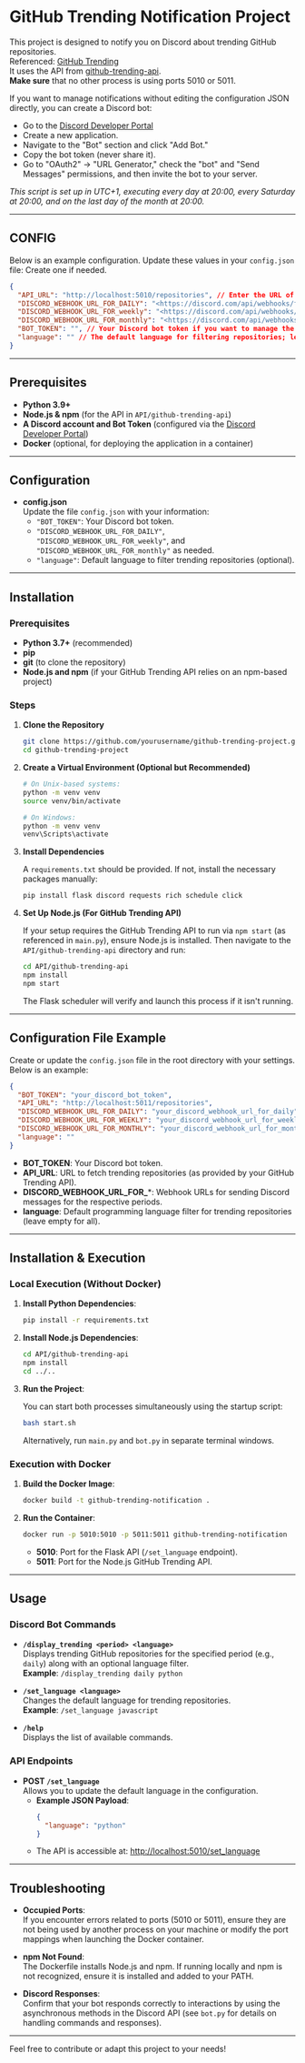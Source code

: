 # GitHub Trending Notification Project

This project is designed to notify you on Discord about trending GitHub repositories.  
Referenced: [GitHub Trending](https://github.com/trending)  
It uses the API from [github-trending-api](https://github.com/huchenme/github-trending-api).  
**Make sure** that no other process is using ports 5010 or 5011.

If you want to manage notifications without editing the configuration JSON directly, you can create a Discord bot:
- Go to the [Discord Developer Portal](https://discord.com/developers/applications)
- Create a new application.
- Navigate to the "Bot" section and click "Add Bot."
- Copy the bot token (never share it).
- Go to "OAuth2" → "URL Generator," check the "bot" and "Send Messages" permissions, and then invite the bot to your server.

_This script is set up in UTC+1, executing every day at 20:00, every Saturday at 20:00, and on the last day of the month at 20:00._

---

## CONFIG

Below is an example configuration. Update these values in your `config.json` file:
Create one if needed.

```json
{
  "API_URL": "http://localhost:5010/repositories", // Enter the URL of your local API
  "DISCORD_WEBHOOK_URL_FOR_DAILY": "<https://discord.com/api/webhooks/for_daily>", // Webhook URL for daily GitHub project notifications
  "DISCORD_WEBHOOK_URL_FOR_weekly": "<https://discord.com/api/webhooks/for_weekly>", // Webhook URL for weekly GitHub project notifications
  "DISCORD_WEBHOOK_URL_FOR_monthly": "<https://discord.com/api/webhooks/for_monthly>", // Webhook URL for monthly GitHub project notifications
  "BOT_TOKEN": "", // Your Discord bot token if you want to manage the webhook easily; otherwise, leave empty.
  "language": "" // The default language for filtering repositories; leave empty to include all.
}
```

---

## Prerequisites

- **Python 3.9+**
- **Node.js & npm** (for the API in `API/github-trending-api`)
- **A Discord account and Bot Token** (configured via the [Discord Developer Portal](https://discord.com/developers/applications))
- **Docker** (optional, for deploying the application in a container)

---

## Configuration

- **config.json**  
  Update the file `config.json` with your information:
  - `"BOT_TOKEN"`: Your Discord bot token.
  - `"DISCORD_WEBHOOK_URL_FOR_DAILY"`, `"DISCORD_WEBHOOK_URL_FOR_weekly"`, and `"DISCORD_WEBHOOK_URL_FOR_monthly"` as needed.
  - `"language"`: Default language to filter trending repositories (optional).

---

## Installation

### Prerequisites

- **Python 3.7+** (recommended)
- **pip**
- **git** (to clone the repository)
- **Node.js and npm** (if your GitHub Trending API relies on an npm-based project)

### Steps

1. **Clone the Repository**

   ```bash
   git clone https://github.com/yourusername/github-trending-project.git
   cd github-trending-project
   ```

2. **Create a Virtual Environment (Optional but Recommended)**

   ```bash
   # On Unix-based systems:
   python -m venv venv
   source venv/bin/activate

   # On Windows:
   python -m venv venv
   venv\Scripts\activate
   ```

3. **Install Dependencies**

   A `requirements.txt` should be provided. If not, install the necessary packages manually:

   ```bash
   pip install flask discord requests rich schedule click
   ```

4. **Set Up Node.js (For GitHub Trending API)**

   If your setup requires the GitHub Trending API to run via `npm start` (as referenced in `main.py`), ensure Node.js is installed. Then navigate to the `API/github-trending-api` directory and run:

   ```bash
   cd API/github-trending-api
   npm install
   npm start
   ```

   The Flask scheduler will verify and launch this process if it isn't running.

---

## Configuration File Example

Create or update the `config.json` file in the root directory with your settings. Below is an example:

```json
{
  "BOT_TOKEN": "your_discord_bot_token",
  "API_URL": "http://localhost:5011/repositories",
  "DISCORD_WEBHOOK_URL_FOR_DAILY": "your_discord_webhook_url_for_daily",
  "DISCORD_WEBHOOK_URL_FOR_WEEKLY": "your_discord_webhook_url_for_weekly",
  "DISCORD_WEBHOOK_URL_FOR_MONTHLY": "your_discord_webhook_url_for_monthly",
  "language": ""
}
```

- **BOT_TOKEN**: Your Discord bot token.
- **API_URL**: URL to fetch trending repositories (as provided by your GitHub Trending API).
- **DISCORD_WEBHOOK_URL_FOR_***: Webhook URLs for sending Discord messages for the respective periods.
- **language**: Default programming language filter for trending repositories (leave empty for all).

---

## Installation & Execution

### Local Execution (Without Docker)

1. **Install Python Dependencies**:

   ```bash
   pip install -r requirements.txt
   ```

2. **Install Node.js Dependencies**:

   ```bash
   cd API/github-trending-api
   npm install
   cd ../..
   ```

3. **Run the Project**:

   You can start both processes simultaneously using the startup script:

   ```bash
   bash start.sh
   ```

   Alternatively, run `main.py` and `bot.py` in separate terminal windows.

### Execution with Docker

1. **Build the Docker Image**:

   ```bash
   docker build -t github-trending-notification .
   ```

2. **Run the Container**:

   ```bash
   docker run -p 5010:5010 -p 5011:5011 github-trending-notification
   ```

   - **5010**: Port for the Flask API (`/set_language` endpoint).
   - **5011**: Port for the Node.js GitHub Trending API.

---

## Usage

### Discord Bot Commands

- **`/display_trending <period> <language>`**  
  Displays trending GitHub repositories for the specified period (e.g., `daily`) along with an optional language filter.  
  **Example**: `/display_trending daily python`

- **`/set_language <language>`**  
  Changes the default language for trending repositories.  
  **Example**: `/set_language javascript`

- **`/help`**  
  Displays the list of available commands.

### API Endpoints

- **POST `/set_language`**  
  Allows you to update the default language in the configuration.
  - **Example JSON Payload**:
    ```json
    {
      "language": "python"
    }
    ```
  - The API is accessible at: [http://localhost:5010/set_language](http://localhost:5010/set_language)

---

## Troubleshooting

- **Occupied Ports**:  
  If you encounter errors related to ports (5010 or 5011), ensure they are not being used by another process on your machine or modify the port mappings when launching the Docker container.

- **npm Not Found**:  
  The Dockerfile installs Node.js and npm. If running locally and npm is not recognized, ensure it is installed and added to your PATH.

- **Discord Responses**:  
  Confirm that your bot responds correctly to interactions by using the asynchronous methods in the Discord API (see `bot.py` for details on handling commands and responses).

---

Feel free to contribute or adapt this project to your needs!
